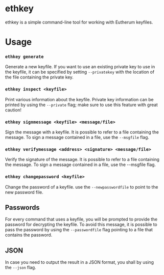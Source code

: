 ethkey
======

ethkey is a simple command-line tool for working with Eutherum keyfiles.


# Usage

### `ethkey generate`

Generate a new keyfile.
If you want to use an existing private key to use in the keyfile, it can be 
specified by setting `--privatekey` with the location of the file containing the 
private key.


### `ethkey inspect <keyfile>`

Print various information about the keyfile.
Private key information can be printed by using the `--private` flag;
make sure to use this feature with great caution!


### `ethkey signmessage <keyfile> <message/file>`

Sign the message with a keyfile.
It is possible to refer to a file containing the message.
To sign a message contained in a file, use the `--msgfile` flag.


### `ethkey verifymessage <address> <signature> <message/file>`

Verify the signature of the message.
It is possible to refer to a file containing the message.
To sign a message contained in a file, use the --msgfile flag.


### `ethkey changepassword <keyfile>`

Change the password of a keyfile.
use the `--newpasswordfile` to point to the new password file.


## Passwords

For every command that uses a keyfile, you will be prompted to provide the 
password for decrypting the keyfile.  To avoid this message, it is possible
to pass the password by using the `--passwordfile` flag pointing to a file that
contains the password.

## JSON

In case you need to output the result in a JSON format, you shall by using the `--json` flag.
